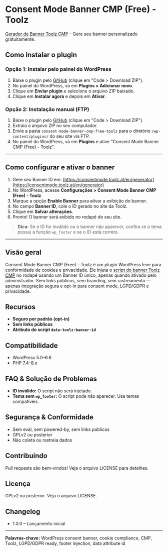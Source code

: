 
# Consent Mode Banner CMP (Free) - Toolz

[Gerador de Banner Toolz CMP](https://consentmode.toolz.at/en/generator) – Gere seu banner personalizado gratuitamente.

## Como instalar o plugin

### Opção 1: Instalar pelo painel do WordPress
1. Baixe o plugin pelo [GitHub](https://github.com/Toolz-at/consent-mode-banner-cmp-free-toolz) (clique em "Code > Download ZIP").
2. No painel do WordPress, vá em **Plugins > Adicionar novo**.
3. Clique em **Enviar plugin** e selecione o arquivo ZIP baixado.
4. Clique em **Instalar agora** e depois em **Ativar**.

### Opção 2: Instalação manual (FTP)
1. Baixe o plugin pelo [GitHub](https://github.com/Toolz-at/consent-mode-banner-cmp-free-toolz) (clique em "Code > Download ZIP").
2. Extraia o arquivo ZIP no seu computador.
3. Envie a pasta `consent-mode-banner-cmp-free-toolz` para o diretório `/wp-content/plugins/` do seu site via FTP.
4. No painel do WordPress, vá em **Plugins** e ative "Consent Mode Banner CMP (Free) - Toolz".

---

## Como configurar e ativar o banner

1. Gere seu Banner ID em: [https://consentmode.toolz.at/en/generator](https://consentmode.toolz.at/en/generator)
2. No WordPress, acesse **Configurações > Consent Mode Banner CMP (Free) - Toolz**.
3. Marque a opção **Enable Banner** para ativar a exibição do banner.
4. No campo **Banner ID**, cole o ID gerado no site da Toolz.
5. Clique em **Salvar alterações**.
6. Pronto! O banner será exibido no rodapé do seu site.

> **Dica:** Se o ID for inválido ou o banner não aparecer, confira se o tema possui a função `wp_footer` e se o ID está correto.

---

## Visão geral

Consent Mode Banner CMP (Free) - Toolz é um plugin WordPress leve para conformidade de cookies e privacidade. Ele injeta o [script do banner Toolz CMP](https://cdn.toolz.at/banner-cmp.js) no rodapé usando um Banner ID único, apenas quando ativado pelo administrador. Sem links públicos, sem branding, sem rastreamento — apenas integração segura e opt-in para consent mode, LGPD/GDPR e privacidade.

## Recursos

- **Seguro por padrão (opt-in)**
- **Sem links públicos**
- **Atributo do script `data-toolz-banner-id`**

## Compatibilidade

- WordPress 5.0–6.6
- PHP 7.4–8.x

## FAQ & Solução de Problemas

- **ID inválido:** O script não será injetado.
- **Tema sem `wp_footer`:** O script pode não aparecer. Use temas compatíveis.

## Segurança & Conformidade

- Sem eval, sem powered-by, sem links públicos
- GPLv2 ou posterior
- Não coleta ou rastreia dados

## Contribuindo

Pull requests são bem-vindos! Veja o arquivo LICENSE para detalhes.

## Licença

GPLv2 ou posterior. Veja o arquivo LICENSE.

## Changelog

- 1.0.0 – Lançamento inicial

---

**Palavras-chave:** WordPress consent banner, cookie compliance, CMP, Toolz, LGPD/GDPR ready, footer injection, data attribute id

